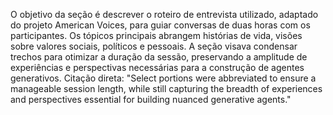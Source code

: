 O objetivo da seção é descrever o roteiro de entrevista utilizado, adaptado do projeto American Voices, para guiar conversas de duas horas com os participantes. Os tópicos principais abrangem histórias de vida, visões sobre valores sociais, políticos e pessoais. A seção visava condensar trechos para otimizar a duração da sessão, preservando a amplitude de experiências e perspectivas necessárias para a construção de agentes generativos. Citação direta: "Select portions were abbreviated to ensure a manageable session length, while still capturing the breadth of experiences and perspectives essential for building nuanced generative agents."